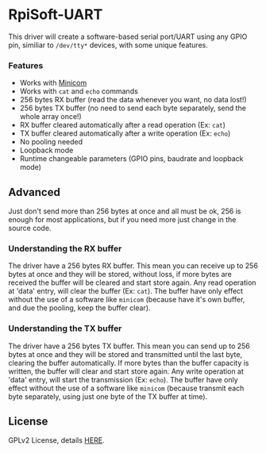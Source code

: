 RpiSoft-UART
============

This driver will create a software-based serial port/UART using any GPIO pin, similiar to `/dev/tty*` devices, with some unique features.

### Features
* Works with <a href="http://en.wikipedia.org/wiki/Minicom">Minicom</a>
* Works with `cat` and `echo` commands
* 256 bytes RX buffer (read the data whenever you want, no data lost!)
* 256 bytes TX buffer (no need to send each byte separately, send the whole array once!)
* RX buffer cleared automatically after a read operation (Ex: `cat`)
* TX buffer cleared automatically after a write operation (Ex: `echo`)
* No pooling needed
* Loopback mode
* Runtime changeable parameters (GPIO pins, baudrate and loopback mode)

## Advanced
Just don't send more than 256 bytes at once and all must be ok, 256 is enough for most applications, but if you need more just change in the source code.

### Understanding the RX buffer
The driver have a 256 bytes RX buffer. This mean you can receive up to 256 bytes at once and they will be stored, without loss, if more bytes are received the buffer will be cleared and start store again. Any read operation at 'data' entry, will clear the buffer (Ex: `cat`). The buffer have only effect without the use of a software like `minicom` (because have it's own buffer, and due the pooling, keep the buffer clear).

### Understanding the TX buffer
The driver have a 256 bytes TX buffer. This mean you can send up to 256 bytes at once and they will be stored and transmitted until the last byte, clearing the buffer automatically. If more bytes than the buffer capacity is written, the buffer will clear and start store again. Any write operation at 'data' entry, will start the transmission (Ex: `echo`). The buffer have only effect without the use of a software like `minicom` (because transmit each byte separately, using just one byte of the TX buffer at time).

## License
GPLv2 License, details <a href="https://github.com/themrleon/RpiSoft-UART/blob/master/LICENSE">HERE</a>.
